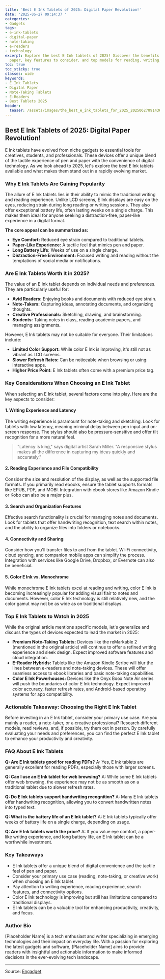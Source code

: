 ```yaml
---
title: 'Best E Ink Tablets of 2025: Digital Paper Revolution!'
date: '2025-06-27 09:14:37 '
categories:
- Gadgets
tags:
- e-ink-tablets
- digital-paper
- note-taking
- e-readers
- technology
excerpt: Explore the best E Ink tablets of 2025! Discover the benefits of digital
  paper, key features to consider, and top models for reading, writing, and more.
toc: true
toc_sticky: true
classes: wide
keywords:
- E Ink Tablets
- Digital Paper
- Note-Taking Tablets
- E-Readers
- Best Tablets 2025
header:
  teaser: /assets/images/the_best_e_ink_tablets_for_2025_20250627091436.jpg
---
```


## Best E Ink Tablets of 2025: Digital Paper Revolution!

E Ink tablets have evolved from niche gadgets to essential tools for creatives, students, and professionals. These devices offer a unique blend of the tactile experience of pen and paper with the convenience of digital technology. As we look ahead to 2025, let's explore the best E Ink tablets available and what makes them stand out in a rapidly evolving market.

### Why E Ink Tablets Are Gaining Popularity

The allure of E Ink tablets lies in their ability to mimic the traditional writing and reading experience. Unlike LCD screens, E Ink displays are easy on the eyes, reducing strain during long reading or writing sessions. They also offer exceptional battery life, often lasting weeks on a single charge. This makes them ideal for anyone seeking a distraction-free, paper-like experience in a digital format.

**The core appeal can be summarized as:**

*   **Eye Comfort:** Reduced eye strain compared to traditional tablets.
*   **Paper-Like Experience:** A tactile feel that mimics pen and paper.
*   **Long Battery Life:** Weeks of use on a single charge.
*   **Distraction-Free Environment:** Focused writing and reading without the temptations of social media or notifications.

### Are E Ink Tablets Worth It in 2025?

The value of an E Ink tablet depends on individual needs and preferences. They are particularly useful for:

*   **Avid Readers:** Enjoying books and documents with reduced eye strain.
*   **Note-Takers:** Capturing ideas, annotating documents, and organizing thoughts.
*   **Creative Professionals:** Sketching, drawing, and brainstorming.
*   **Students:** Taking notes in class, reading academic papers, and managing assignments.

However, E Ink tablets may not be suitable for everyone. Their limitations include:

*   **Limited Color Support:** While color E Ink is improving, it's still not as vibrant as LCD screens.
*   **Slower Refresh Rates:** Can be noticeable when browsing or using interactive apps.
*   **Higher Price Point:** E Ink tablets often come with a premium price tag.

### Key Considerations When Choosing an E Ink Tablet

When selecting an E Ink tablet, several factors come into play. Here are the key aspects to consider:

#### 1. Writing Experience and Latency

The writing experience is paramount for note-taking and sketching. Look for tablets with low latency, meaning minimal delay between pen input and on-screen response. The stylus should also be pressure-sensitive and offer tilt recognition for a more natural feel. 

> "Latency is king," says digital artist Sarah Miller. "A responsive stylus makes all the difference in capturing my ideas quickly and accurately."

#### 2. Reading Experience and File Compatibility

Consider the size and resolution of the display, as well as the supported file formats. If you primarily read ebooks, ensure the tablet supports formats like EPUB, PDF, and MOBI. Integration with ebook stores like Amazon Kindle or Kobo can also be a major plus.

#### 3. Search and Organization Features

Effective search functionality is crucial for managing notes and documents. Look for tablets that offer handwriting recognition, text search within notes, and the ability to organize files into folders or notebooks.

#### 4. Connectivity and Sharing

Consider how you'll transfer files to and from the tablet. Wi-Fi connectivity, cloud syncing, and companion mobile apps can simplify the process. Integration with services like Google Drive, Dropbox, or Evernote can also be beneficial.

#### 5. Color E Ink vs. Monochrome

While monochrome E Ink tablets excel at reading and writing, color E Ink is becoming increasingly popular for adding visual flair to notes and documents. However, color E Ink technology is still relatively new, and the color gamut may not be as wide as on traditional displays.

### Top E Ink Tablets to Watch in 2025

While the original article mentions specific models, let's generalize and discuss the types of devices expected to lead the market in 2025:

*   **Premium Note-Taking Tablets:** Devices like the reMarkable 2 (mentioned in the original article) will continue to offer a refined writing experience and sleek design. Expect improved software features and cloud integration.
*   **E-Reader Hybrids:** Tablets like the Amazon Kindle Scribe will blur the lines between e-readers and note-taking devices. These will offer seamless access to ebook libraries and basic note-taking capabilities.
*   **Color E Ink Powerhouses:** Devices like the Onyx Boox Note Air series will push the boundaries of color E Ink technology. Expect improved color accuracy, faster refresh rates, and Android-based operating systems for app compatibility.

### Actionable Takeaway: Choosing the Right E Ink Tablet

Before investing in an E Ink tablet, consider your primary use case. Are you mainly a reader, a note-taker, or a creative professional? Research different models, read reviews, and, if possible, try them out in person. By carefully evaluating your needs and preferences, you can find the perfect E Ink tablet to enhance your productivity and creativity.

### FAQ About E Ink Tablets

**Q: Are E Ink tablets good for reading PDFs?**
A: Yes, E Ink tablets are generally excellent for reading PDFs, especially those with larger screens.

**Q: Can I use an E Ink tablet for web browsing?**
A: While some E Ink tablets offer web browsing, the experience may not be as smooth as on a traditional tablet due to slower refresh rates.

**Q: Do E Ink tablets support handwriting recognition?**
A: Many E Ink tablets offer handwriting recognition, allowing you to convert handwritten notes into typed text.

**Q: What is the battery life of an E Ink tablet?**
A: E Ink tablets typically offer weeks of battery life on a single charge, depending on usage.

**Q: Are E Ink tablets worth the price?**
A: If you value eye comfort, a paper-like writing experience, and long battery life, an E Ink tablet can be a worthwhile investment.

### Key Takeaways

*   E Ink tablets offer a unique blend of digital convenience and the tactile feel of pen and paper.
*   Consider your primary use case (reading, note-taking, or creative work) when choosing an E Ink tablet.
*   Pay attention to writing experience, reading experience, search features, and connectivity options.
*   Color E Ink technology is improving but still has limitations compared to traditional displays.
*   E Ink tablets can be a valuable tool for enhancing productivity, creativity, and focus.

### Author Bio

[Placeholder Name] is a tech enthusiast and writer specializing in emerging technologies and their impact on everyday life. With a passion for exploring the latest gadgets and software, [Placeholder Name] aims to provide readers with insightful and actionable information to make informed decisions in the ever-evolving tech landscape.

---

Source: [Engadget](https://www.engadget.com/mobile/tablets/best-e-ink-tablet-130037939.html?src=rss)